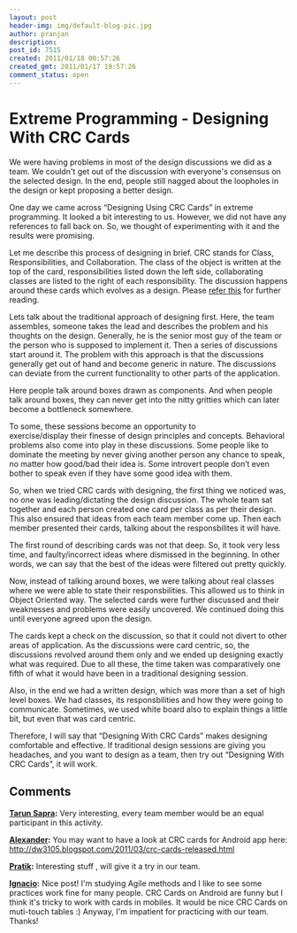 ```yaml
---
layout: post
header-img: img/default-blog-pic.jpg
author: pranjan
description: 
post_id: 7515
created: 2011/01/18 00:57:26
created_gmt: 2011/01/17 19:57:26
comment_status: open
---
```


# Extreme Programming - Designing With CRC Cards

We were having problems in most of the design discussions we did as a team. We couldn't get out of the discussion with everyone's consensus on the selected design. In the end, people still nagged about the loopholes in the design or kept proposing a better design.

One day we came across “Designing Using CRC Cards” in extreme programming. It looked a bit interesting to us. However, we did not have any references to fall back on. So, we thought of experimenting with it and the results were promising.

Let me describe this process of designing in brief. CRC stands for Class, Responsibilities, and Collaboration. The class of the object is written at the top of the card, responsibilities listed down the left side, collaborating classes are listed to the right of each responsibility. The discussion happens around these cards which evolves as a design. Please [refer this][1] for further reading.

Lets talk about the traditional approach of designing first. Here, the team assembles, someone takes the lead and describes the problem and his thoughts on the design. Generally, he is the senior most guy of the team or the person who is supposed to implement it. Then a series of discussions start around it. The problem with this approach is that the discussions generally get out of hand and become generic in nature. The discussions can deviate from the current functionality to other parts of the application.

Here people talk around boxes drawn as components. And when people talk around boxes, they can never get into the nitty gritties which can later become a bottleneck somewhere.

To some, these sessions become an opportunity to exercise/display their finesse of design principles and concepts. Behavioral problems also come into play in these discussions. Some people like to dominate the meeting by never giving another person any chance to speak, no matter how good/bad their idea is. Some introvert people don’t even bother to speak even if they have some good idea with them.

So, when we tried CRC cards with designing, the first thing we noticed was, no one was leading/dictating the design discussion. The whole team sat together and each person created one card per class as per their design. This also ensured that ideas from each team member come up. Then each member presented their cards, talking about the responsbilites it will have.

The first round of describing cards was not that deep. So, it took very less time, and faulty/incorrect ideas where dismissed in the beginning. In other words, we can say that the best of the ideas were filtered out pretty quickly.

Now, instead of talking around boxes, we were talking about real classes where we were able to state their responsbilities. This allowed us to think in Object Oriented way. The selected cards were further discussed and their weaknesses and problems were easily uncovered. We continued doing this until everyone agreed upon the design.

The cards kept a check on the discussion, so that it could not divert to other areas of application. As the discussions were card centric, so, the discussions revolved around them only and we ended up designing exactly what was required. Due to all these, the time taken was comparatively one fifth of what it would have been in a traditional designing session.

Also, in the end we had a written design, which was more than a set of high level boxes. We had classes, its responsbilities and how they were going to communicate. Sometimes, we used white board also to explain things a little bit, but even that was card centric.

Therefore, I will say that “Designing With CRC Cards” makes designing comfortable and effective. If traditional design sessions are giving you headaches, and you want to design as a team, then try out “Designing With CRC Cards”, it will work.

   [1]: http://www.extremeprogramming.org/rules/crccards.html (Designing With CRC Cards)

## Comments

**[Tarun Sapra](#4963 "2011-01-19 09:54:52"):** Very interesting, every team member would be an equal participant in this activity.

**[Alexander](#5349 "2011-03-13 16:02:51"):** You may want to have a look at CRC cards for Android app here: http://dw3105.blogspot.com/2011/03/crc-cards-released.html

**[Pratik](#4946 "2011-01-18 10:46:03"):** Interesting stuff , will give it a try in our team.

**[Ignacio](#5784 "2011-07-29 16:52:46"):** Nice post! I'm studying Agile methods and I like to see some practices work fine for many people. CRC Cards on Android are funny but I think it's tricky to work with cards in mobiles. It would be nice CRC Cards on muti-touch tables :) Anyway, I'm impatient for practicing with our team. Thanks!

